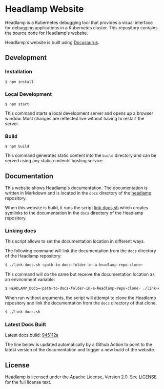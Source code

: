 # Headlamp Website

Headlamp is a Kubernetes debugging tool that provides a visual interface for debugging applications in a Kubernetes cluster. This repository contains the source code for Headlamp's website.

Headlamp's website is built using [Docusaurus](https://docusaurus.io/).

## Development

### Installation

```
$ npm install
```

### Local Development

```
$ npm start
```

This command starts a local development server and opens up a browser window. Most changes are reflected live without having to restart the server.

### Build

```
$ npm build
```

This command generates static content into the `build` directory and can be served using any static contents hosting service.

## Documentation

This website shows Headlamp's documentation. The documentation is written in Markdown and is located in the `docs` directory of the [headlamp](https://github.com/headlamp-k8s/headlamp) repository.

When this website is build, it runs the script [link-docs.sh](./link-docs.sh) which creates symlinks to the documentation in the `docs` directory of the Headlamp repository.

### Linking docs

This script allows to set the documentation location in different ways.

The following command will link the documentation from the `docs` directory of the Headlamp repository:

```sh
$ ./link-docs.sh <path-to-docs-folder-in-a-headlamp-repo-clone>
```

This command will do the same but receive the documentation location as an environment variable:

```sh
$ HEADLAMP_DOCS=<path-to-docs-folder-in-a-headlamp-repo-clone> ./link-docs.sh
```

When run without arguments, the script will attempt to clone the Headlamp repository and link the documentation from the `docs` directory of that clone.

```sh
$ ./link-docs.sh
```

### Latest Docs Built

Latest docs build: [945112a](https://github.com/headlamp-k8s/headlamp/tree/945112a00d078ca1c00b84739270677932429074/docs)

The line below is updated automatically by a Github Action to point to the latest version of the documentation and trigger a new build of the website.

## License

Headlamp is licensed under the Apache License, Version 2.0. See [LICENSE](./LICENSE) for the full license text.
